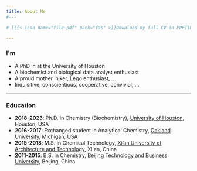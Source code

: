 ```yaml
---
title: About Me
#---

# [{{< icon name="file-pdf" pack="fas" >}}Download my full CV in PDF](https://github.com/xiaolongw1223/cv-plus/blob/main/xiaolong_wei_cv_english.pdf).

---
```


### I'm
- A PhD in at the University of Houston
- A biochemist and biological data analyst enthusiast
- A proud mother, hiker, Lego enthusiast, ...
- Inquisitive, conscientious, cooperative, convivial, ...

---

### Education

- **2018-2023**: Ph.D. in Chemistry (Biochemistry),
  [University of Houston](https://uh.edu/nsm/earth-atmospheric/), Houston, USA
- **2016-2017**: Exchanged student in Analytical Chemistry,
  [Oakland University](https://oakland.edu/), Michigan, USA
- **2015-2018**: M.S. in Chemical Technology,
  [Xi’an University of Architecture and Technology](https://www.xauat.edu.cn/en/), Xi'an, China
- **2011-2015**: B.S. in Chemistry,
  [Beijing Technology and Business University](https://english.btbu.edu.cn/), Beijing, China


